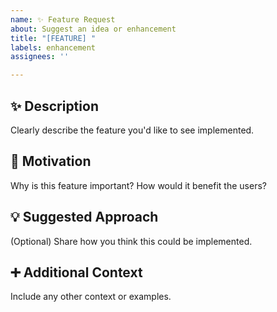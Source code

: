 ```yaml
---
name: ✨ Feature Request
about: Suggest an idea or enhancement
title: "[FEATURE] "
labels: enhancement
assignees: ''

---
```


## ✨ Description

Clearly describe the feature you'd like to see implemented.

## 🧠 Motivation

Why is this feature important? How would it benefit the users?

## 💡 Suggested Approach

(Optional) Share how you think this could be implemented.

## ➕ Additional Context

Include any other context or examples.
